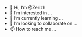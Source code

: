 - 👋 Hi, I’m @Zerizh
- 👀 I’m interested in ...
- 🌱 I’m currently learning ...
- 💞️ I’m looking to collaborate on ...
- 📫 How to reach me ...

<!---
Zerizh/Zerizh is a ✨ special ✨ repository because its `README.md` (this file) appears on your GitHub profile.
You can click the Preview link to take a look at your changes.
--->
